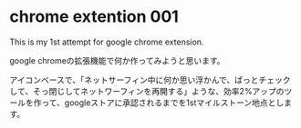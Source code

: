 # chrome extention 001
This is my 1st attempt for google chrome extension.

google chromeの拡張機能で何か作ってみようと思います。

アイコンベースで、「ネットサーフィン中に何か思い浮かんで、ぱっとチェックして、そっ閉じしてネットワーフィンを再開する」ような、効率2%アップのツールを作って、googleストアに承認されるまでを1stマイルストーン地点とします。

